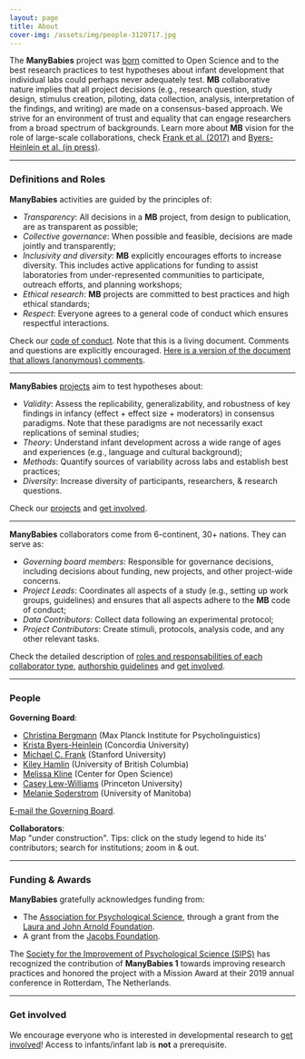 ```yaml
---
layout: page
title: About
cover-img: /assets/img/people-3120717.jpg
---
```


<!---
To do:
- update funding information? MB2 Grant?
- map (with governing board members)
  - psa uses flourish: https://public.flourish.studio/visualisation/1103427/
      - disavantages = 1. manual update, 2. points with the same coordinates overlap.
  - address and latitude/long being recovered automatically with google sheets (geom add-on)
  - make R version? tmap seems to be the way.

Information to come from registration/sign up:
- Number of collaborators and where they come from
- contributors MAP (data from registrations)
 --->

The **ManyBabies** project was [born](https://babieslearninglanguage.blogspot.com/2015/12/the-manybabies-project.html) comitted to Open Science and to the best research practices to test hypotheses about infant development that individual labs could perhaps never adequately test. **MB** collaborative nature implies that all project decisions (e.g., research question, study design, stimulus creation, piloting, data collection, analysis, interpretation of the findings, and writing) are made on a consensus-based approach. We strive for an environment of trust and equality that can engage researchers from a broad spectrum of backgrounds. Learn more about **MB** vision for the role of large-scale collaborations, check [Frank et al. (2017)](https://psyarxiv.com/27b43/) and [Byers-Heinlein et al. (in press)](https://psyarxiv.com/dmhk2/).

<!-- Too detailed?
Infant research usually requires significant human and financial resources and is slow to conduct. These aspects, combined with the pressure to publish at a rapid pace to secure promotions and funding, can render the conduction of large-scale projects unpractical under individual labs contexts.

Too historical?
On the other hand, large-scale *collaborative* and *Open Science* projects have the potential to test complex hypothesis and avoid the consequences of low statistical power [(Button et al., 2013)](https://doi.org/10.1038/nrn3475) and the dramatic inflation of false positives caused by “questionable research practices” [(Simmons, Nelson, & Simonsohn, 2011)](https://doi.org/10.1177/0956797611417632). Inspired by [Klein et al. (2014)](http://dx.doi.org/10.1027/1864-9335/a000178) ManyLabs' first study, in which a group of independent labs all ran the same set of replication protocols and pooled their data, an e-mail thread began, which eventually led to a [blog post](https://babieslearninglanguage.blogspot.com/2015/12/the-manybabies-project.html), and to the formation of the consortium of infancy labs.
-->

***

### Definitions and Roles
**ManyBabies** activities are guided by the principles of:
* *Transparency*: All decisions in a **MB** project, from design to publication, are as transparent as possible;
* *Collective governance*: When possible and feasible, decisions are made jointly and transparently;
* *Inclusivity and diversity*: **MB** explicitly encourages efforts to increase diversity. This includes active applications for funding to assist laboratories from under-represented communities to participate, outreach efforts, and planning workshops;
* *Ethical research*: **MB** projects are committed to best practices and high ethical standards;
* *Respect*: Everyone agrees to a general code of conduct which ensures respectful interactions.

Check our [code of conduct](https://docs.google.com/document/d/1UYSevbWnBQwd_eaBe1oKkOBX-8sMsBfiPz2kwNp7Ttc/export?format=pdf).
Note that this is a living document. Comments and questions are explicitly encouraged. [Here is a version of the document that allows (anonymous) comments](https://docs.google.com/document/d/1UYSevbWnBQwd_eaBe1oKkOBX-8sMsBfiPz2kwNp7Ttc/edit).

***

**ManyBabies** [projects]({{site.baseurl}}/projects/) aim to test hypotheses about:
* *Validity*: Assess the replicability, generalizability, and robustness of key findings in infancy (effect + effect size + moderators) in consensus paradigms. Note that these paradigms are not necessarily exact replications of seminal studies;
* *Theory*: Understand infant development across a wide range of ages and experiences (e.g., language and cultural background);
* *Methods*: Quantify sources of variability across labs and establish best practices;
* *Diversity*: Increase diversity of participants, researchers, & research questions.

Check our [projects]({{site.baseurl}}/projects/) and [get involved]({{site.baseurl}}/get_involved/).

***

<!-- data from code of conduct -->
**ManyBabies** collaborators come from 6-continent, 30+ nations. They can serve as:
* *Governing board members*: Responsible for governance decisions, including decisions about funding, new projects, and other project-wide concerns.
* *Project Leads*: Coordinates all aspects of a study (e.g., setting up work groups, guidelines) and ensures that all aspects adhere to the **MB** code of conduct;
* *Data Contributors*: Collect data following an experimental protocol;
* *Project Contributors*: Create stimuli, protocols, analysis code, and any other relevant tasks.

Check the detailed description of [roles and responsabilities of each collaborator type](https://docs.google.com/document/d/1UYSevbWnBQwd_eaBe1oKkOBX-8sMsBfiPz2kwNp7Ttc/export?format=pdf), [authorship guidelines]({{site.baseurl}}/authorship/) and [get involved]({{site.baseurl}}/get_involved/).

***

### People
**Governing Board**:
* [Christina Bergmann](https://www.mpi.nl/people/bergmann-christina) (Max Planck Institute for Psycholinguistics)
* [Krista Byers-Heinlein](https://www.concordia.ca/artsci/psychology/faculty.html?fpid=krista-byers-heinlein) (Concordia University)
* [Michael C. Frank](https://web.stanford.edu/~mcfrank/) (Stanford University)
* [Kiley Hamlin](https://psych.ubc.ca/profile/kiley-hamlin/) (University of British Columbia)
* [Melissa Kline](https://osf.io/d5mks/) (Center for Open Science)
* [Casey Lew-Williams](https://psych.princeton.edu/person/casey-lew-williams) (Princeton University)
* [Melanie Soderstrom](https://home.cc.umanitoba.ca/~soderstr/) (University of Manitoba)

[E-mail the Governing Board](mailto:manybabies-gb@mailman.stanford.edu).

**Collaborators**:   
Map "under construction". Tips: click on the study legend to hide its' contributors; search for institutions; zoom in & out.

<!-- map from flourish -->
<div class="flourish-embed flourish-map" data-src="visualisation/2362473" data-url="https://flo.uri.sh/visualisation/2362473/embed"><script src="https://public.flourish.studio/resources/embed.js"></script></div>

***

### Funding & Awards
**ManyBabies** gratefully acknowledges funding from:
* The [Association for Psychological Science](https://www.psychologicalscience.org), through a grant from the [Laura and John Arnold Foundation](http://www.laaf.org/ljaf).
* A grant from the [Jacobs Foundation](https://jacobsfoundation.org).

The [Society for the Improvement of Psychological Science (SIPS)](https://improvingpsych.org) has recognized the contribution of **ManyBabies 1** towards improving research practices and honored the project with a Mission Award at their 2019 annual conference in Rotterdam, The Netherlands.

***

### Get involved
We encourage everyone who is interested in developmental research to [get involved]({{site.baseurl}}/get_involved/)! Access to infants/infant lab is **not** a prerequisite.
